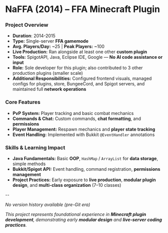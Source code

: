 # NaFFA (2014) – FFA Minecraft Plugin

### Project Overview
- **Duration**: 2014-2015
- **Type:** Single-server **FFA gamemode**  
- **Avg. Players/Day:** ~25 | **Peak Players:** ~100  
- **Live Production:** Ran alongside at least one other **custom plugin**
- **Tools:** SpigotAPI, Java, Eclipse IDE, Google — **No AI code assistance or input**
- **Role:** Sole developer for this plugin; also contributed to 3 other production plugins (smaller scale)  
- **Additional Responsibilities:** Configured frontend visuals, managed configs for plugins, store, BungeeCord, and Spigot servers, and maintained full **network operations**  

### Core Features
- **PvP System:** Player tracking and basic combat mechanics  
- **Commands & Chat:** Custom commands, **chat formatting**, and **permissions**  
- **Player Management:** Respawn mechanics and **player state tracking**  
- **Event Handling:** Implemented with Bukkit `@EventHandler` annotations  

### Skills & Learning Impact
- **Java Fundamentals:** Basic **OOP**, `HashMap` / `ArrayList` for **data storage**, simple methods  
- **Bukkit/Spigot API:** Event handling, command registration, **permissions management**  
- **Project Practices:** Early exposure to **live production**, **modular plugin design**, and **multi-class organization** (7–10 classes)

--

*No version history available (pre-Git era)*

*This project represents foundational experience in **Minecraft plugin development**, demonstrating early **modular design** and **live-server coding practices**.*
